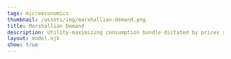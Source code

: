 ```yaml
---
tags: microeconomics
thumbnail: /assets/img/marshallian-demand.png
title: Marshallian Demand
description: Utility-maximizing consumption bundle dictated by prices and budget via equating marginal utilities
layout: model.njk
show: true
---
```

<script defer>
const myCalculator = new EconVision();

myCalculator.setGraphs({ 'engine': 'desmos', 'idDiv': 'MarshalianGraph', 'height': '650px', 'width': '100', 'left': '-2', 'right': '15', 'bottom': '-1', 'top': '10', 'copy': true, 'showGrid': false, 'expressions': false, 'zoomFit': true, 'showXAxis': true, 'showYAxis': true, 'xAxisLabel': 'x', 'yAxisLabel': 'y' });

//util function
myCalculator.addFuncInput({ 'idDiv': 'UtilityFunction', 'title': 'Utility Function', 'func': "U(x,y)", 'latex': "\\ln(x)+\\ln(y)", 'color': '#6d1fff', 'listGraphs': [0] });
myCalculator.addFuncInput({ 'idDiv': 'BudgetLine', 'title': 'Budget Line', 'func': "F(x,y)", 'latex': "5x+6y", 'color': '#6d1fff', 'listGraphs': [0] });
//total budget
myCalculator.addSliderInput({ 'idDiv': 'totalBudget', 'title': 'Total Budget', 'latex': 'I', 'min': '0', 'max': '1000', 'step': '1', 'defaultValue': '30', 'listGraphs': [0] });
myCalculator.addExpression({ 'calc': 'simpleCompute', 'idDiv': 'totalBudgetLine', 'compute': "BudgetLine-totalBudget", 'NewfunEqu': "f(x,y)", 'listGraphs': [0] });

myCalculator.addExpression({ 'calc': 'simpleMarshalian', 'idDiv': 'M', 'parentIdDiv': 'UtilityFunction', 'constraint': 'totalBudgetLine', 'NewfunEqu': '\\mu', 'listGraphs': [0] });

myCalculator.addExpression({ idDiv: "Pi2I1", latex: 'x_{2}\\left(x,y\\right)=x\\cos\\left(-2\\pi\\right)-y\\sin\\left(-2\\pi\\right)', listGraphs: [0] });
myCalculator.addExpression({ idDiv: "Pi2I2", latex: 'y_{2}\\left(x,y\\right)=x\\sin\\left(-2\\pi\\right)+y\\cos\\left(-2\\pi\\right)', listGraphs: [0] });
myCalculator.addExpression({ idDiv: "drawBudgetLine", latex: 'F\\left(x_{2}\\left(x,y\\right),y_{2}\\left(x,y\\right)\\right)=I', color: '#2d70b3', listGraphs: [0] });
myCalculator.addExpression({ idDiv: "drawUtilFunction", latex: 'U\\left(x_{2}\\left(x,y\\right),y_{2}\\left(x,y\\right)\\right)=U(\\mu_{x},\\mu_{y})\\left\\{x\\ge0\\right\\}\\left\\{y\\ge0\\right\\}', color: '#06a13f', listGraphs: [0] });

myCalculator.addLabel({ 'idDiv': 'tangentMarshalian', 'latex': "(\\mu_{x},\\mu_{y})", 'color': '#84009e', label: '', 'pointStyle': Desmos.Styles.OPEN, 'showLabel': true, 'listGraphs': [0] });

//set bounds
myCalculator.addExpression({ 'idDiv': 'findYinterceptOldBL', 'latex': "I\\sim F(0,B_{T})", 'listGraphs': [0] });
myCalculator.addExpression({ 'idDiv': 'findXinterceptOldBL', 'latex': "I\\sim F(B_{R},0)", 'listGraphs': [0] });
myCalculator.setBounds({ 'top': 'B_{T}', 'right': 'B_{R}', 'tolerance':1.2, 'mtolerance':1.2, 'listGraphs': [0] });


//instructions
myCalculator.setInstructions({ 'title': 'Input Utility Function', 'content': '<b>Input the utility function, e.g., "%%\\log\\left(x\\right)+\\log\\left(y\\right)%%”.</b> You do not need to set the utility function equal to any level of U. ' });
myCalculator.setInstructions({ 'title': 'Input Budget Line', 'content': '<b>Input the budget line in the form "%%P_{x}x+P_{y}y%%" with %%P_{x}%% and %%P_{y}y%% as set constants.</b>' });
myCalculator.setInstructions({ 'title': 'Input Total Budget', 'content': '<b> Input the total budget. </b> The calculator will immediately calculate the Marshallian demand bundle, and display the budget line in blue, the corresponding indifference curve in green, and the bundle in purple.\
\\theory{"The Tangency Condition and the Feasibility Condition","The graphical solution demonstrates that the Marshallian demand bundle satisfies:\
<br><b>1) The tangency condition:</b> the budget line and indifference curve are tangent at the Marshallian demand bundle — the slope of the budget line (%%\\frac{P_{x}}{P_{y}}%%, the price ratio) and the slope of the indifference curve (%%\\frac{U_{x}}{U_{y}}%%, the marginal rate of substitution) are equal to each other\
<br><b>2) The feasibility condition: </b>the Marshallian demand bundle lies on the budget line"}'});

//creators
myCalculator.setCreators({ 'title': 'Developer', 'name': 'Kyla', 'school': "CC’24" });



</script>
